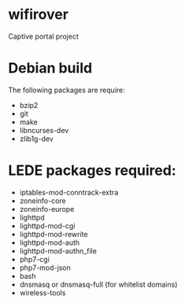 # wifirover
Captive portal project

# Debian build
The following packages are require:
* bzip2
* git
* make
* libncurses-dev
* zlib1g-dev


# LEDE packages required:
* iptables-mod-conntrack-extra
* zoneinfo-core
* zoneinfo-europe
* lighttpd
* lighttpd-mod-cgi
* lighttpd-mod-rewrite
* lighttpd-mod-auth
* lighttpd-mod-authn\_file
* php7-cgi
* php7-mod-json
* bash
* dnsmasq or dnsmasq-full (for whitelist domains)
* wireless-tools
